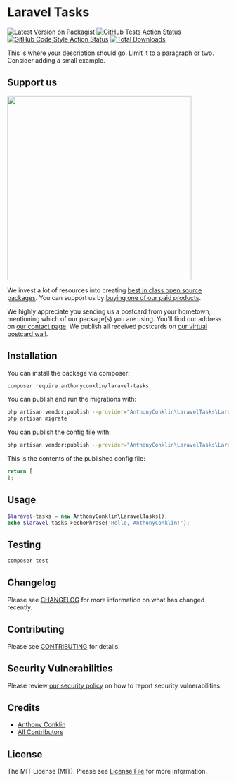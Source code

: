 # Laravel Tasks

[![Latest Version on Packagist](https://img.shields.io/packagist/v/anthonyconklin/laravel-tasks.svg?style=flat-square)](https://packagist.org/packages/anthonyconklin/laravel-tasks)
[![GitHub Tests Action Status](https://img.shields.io/github/workflow/status/anthonyconklin/laravel-tasks/run-tests?label=tests)](https://github.com/anthonyconklin/laravel-tasks/actions?query=workflow%3Arun-tests+branch%3Amain)
[![GitHub Code Style Action Status](https://img.shields.io/github/workflow/status/anthonyconklin/laravel-tasks/Check%20&%20fix%20styling?label=code%20style)](https://github.com/anthonyconklin/laravel-tasks/actions?query=workflow%3A"Check+%26+fix+styling"+branch%3Amain)
[![Total Downloads](https://img.shields.io/packagist/dt/anthonyconklin/laravel-tasks.svg?style=flat-square)](https://packagist.org/packages/anthonyconklin/laravel-tasks)

This is where your description should go. Limit it to a paragraph or two. Consider adding a small example.

## Support us

[<img src="https://github-ads.s3.eu-central-1.amazonaws.com/laravel-tasks.jpg?t=1" width="419px" />](https://spatie.be/github-ad-click/laravel-tasks)

We invest a lot of resources into creating [best in class open source packages](https://spatie.be/open-source). You can support us by [buying one of our paid products](https://spatie.be/open-source/support-us).

We highly appreciate you sending us a postcard from your hometown, mentioning which of our package(s) you are using. You'll find our address on [our contact page](https://spatie.be/about-us). We publish all received postcards on [our virtual postcard wall](https://spatie.be/open-source/postcards).

## Installation

You can install the package via composer:

```bash
composer require anthonyconklin/laravel-tasks
```

You can publish and run the migrations with:

```bash
php artisan vendor:publish --provider="AnthonyConklin\LaravelTasks\LaravelTasksServiceProvider" --tag="laravel-tasks-migrations"
php artisan migrate
```

You can publish the config file with:
```bash
php artisan vendor:publish --provider="AnthonyConklin\LaravelTasks\LaravelTasksServiceProvider" --tag="laravel-tasks-config"
```

This is the contents of the published config file:

```php
return [
];
```

## Usage

```php
$laravel-tasks = new AnthonyConklin\LaravelTasks();
echo $laravel-tasks->echoPhrase('Hello, AnthonyConklin!');
```

## Testing

```bash
composer test
```

## Changelog

Please see [CHANGELOG](CHANGELOG.md) for more information on what has changed recently.

## Contributing

Please see [CONTRIBUTING](.github/CONTRIBUTING.md) for details.

## Security Vulnerabilities

Please review [our security policy](../../security/policy) on how to report security vulnerabilities.

## Credits

- [Anthony Conklin](https://github.com/AnthonyConklin)
- [All Contributors](../../contributors)

## License

The MIT License (MIT). Please see [License File](LICENSE.md) for more information.
